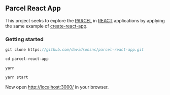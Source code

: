 ## Parcel React App

This project seeks to explore the [PARCEL](https://github.com/parcel-bundler/parcel) in [REACT](https://reactjs.org/) applications by applying the same example of [create-react-app](https://github.com/facebookincubator/create-react-app).

### Getting started

```js
git clone https://github.com/davidsonsns/parcel-react-app.git

cd parcel-react-app

yarn

yarn start
```

Now open [http://localhost:3000/](http://localhost:3000/) in your browser.

